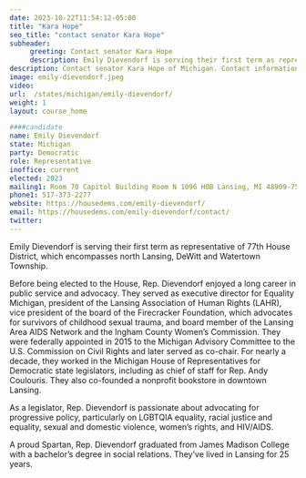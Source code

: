 ```yaml
---
date: 2023-10-22T11:54:12-05:00
title: "Kara Hope"
seo_title: "contact senator Kara Hope"
subheader:
     greeting: Contact senator Kara Hope
     description: Emily Dievendorf is serving their first term as representative of 77th House District, which encompasses north Lansing, DeWitt and Watertown Township. Before being elected to the House, Rep. Dievendorf enjoyed a long career in public service and advocacy.
description: Contact senator Kara Hope of Michigan. Contact information for Kara Hope includes email address, phone number, and mailing address.
image: emily-dievendorf.jpeg
video:
url:  /states/michigan/emily-dievendorf/
weight: 1
layout: course_home

####candidate
name: Emily Dievendorf
state: Michigan
party: Democratic
role: Representative
inoffice: current
elected: 2023
mailing1: Room 70 Capitol Building Room N 1096 HOB Lansing, MI 48909-7514
phone1: 517-373-2277
website: https://housedems.com/emily-dievendorf/
email: https://housedems.com/emily-dievendorf/contact/
twitter:
---
```


Emily Dievendorf is serving their first term as representative of 77th House District, which encompasses north Lansing, DeWitt and Watertown Township.

Before being elected to the House, Rep. Dievendorf enjoyed a long career in public service and advocacy. They served as executive director for Equality Michigan, president of the Lansing Association of Human Rights (LAHR), vice president of the board of the Firecracker Foundation, which advocates for survivors of childhood sexual trauma, and board member of the Lansing Area AIDS Network and the Ingham County Women’s Commission. They were federally appointed in 2015 to the Michigan Advisory Committee to the U.S. Commission on Civil Rights and later served as co-chair. For nearly a decade, they worked in the Michigan House of Representatives for Democratic state legislators, including as chief of staff for Rep. Andy Coulouris. They also co-founded a nonprofit bookstore in downtown Lansing.

As a legislator, Rep. Dievendorf is passionate about advocating for progressive policy, particularly on LGBTQIA equality, racial justice and equality, sexual and domestic violence, women’s rights, and HIV/AIDS.

A proud Spartan, Rep. Dievendorf graduated from James Madison College with a bachelor’s degree in social relations. They’ve lived in Lansing for 25 years.
